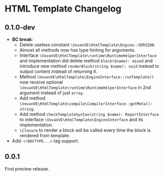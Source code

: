 HTML Template Changelog
=======================

0.1.0-dev
-----

*   **BC break**:
    *   Delete useless constant `\VovanVE\HtmlTemplate\Engine::VERSION`.
    *   Almost all methods now has type hinting for arguments.
    *   Interface `\VovanVE\HtmlTemplate\runtime\RuntimeHelperInterface` and
        implementation did delete method `block($name): mixed` and introduce new method
        `renderBlock(string $name): void` instead to output content instead of returning it.
    *   Method `\VovanVE\HtmlTemplate\EngineInterface::runTemplate()` now receive
        optional `\VovanVE\HtmlTemplate\runtime\RuntimeHelperInterface` in 2nd argument
        instead of just `array`.
    *   Add method `\VovanVE\HtmlTemplate\compile\CompilerInterface::getMeta(): string`.
    *   Add method `checkTemplateSyntax(string $name): ReportInterface` to interface
        `\VovanVE\HtmlTemplate\EngineInterface` and its implementation.
    *   `\Closure` to render a block will be called every time the block
        is rendered from template.
*   Add: `<!DOCTYPE...>` tag support.

0.0.1
-----

First preview release.
